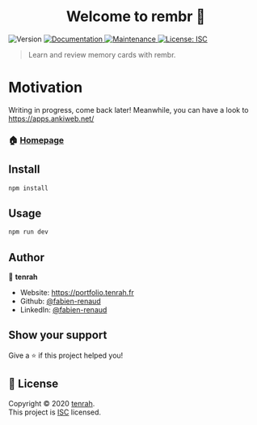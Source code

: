 <h1 align="center">Welcome to rembr 👋</h1>
<p>
  <img alt="Version" src="https://img.shields.io/badge/version-0.1.0-blue.svg?cacheSeconds=2592000" />
  <a href="https://rembr-api.tenrah.fr/documentation" target="_blank">
    <img alt="Documentation" src="https://img.shields.io/badge/documentation-yes-brightgreen.svg" />
  </a>
  <a href="https://github.com/fabien-renaud/rembr/graphs/commit-activity" target="_blank">
    <img alt="Maintenance" src="https://img.shields.io/badge/Maintained%3F-yes-green.svg" />
  </a>
  <a href="https://github.com/fabien-renaud/rembr/blob/master/LICENSE" target="_blank">
    <img alt="License: ISC" src="https://img.shields.io/github/license/fabien-renaud/rembr-api" />
  </a>
</p>

> Learn and review memory cards with rembr.

# Motivation
Writing in progress, come back later!
Meanwhile, you can have a look to https://apps.ankiweb.net/

### 🏠 [Homepage](https://rembr.tenrah.fr)

## Install

```sh
npm install
```

## Usage

```sh
npm run dev
```

## Author

👤 **tenrah**

* Website: https://portfolio.tenrah.fr
* Github: [@fabien-renaud](https://github.com/fabien-renaud)
* LinkedIn: [@fabien-renaud](https://linkedin.com/in/fabien-renaud)

## Show your support

Give a ⭐️ if this project helped you!

## 📝 License

Copyright © 2020 [tenrah](https://github.com/fabien-renaud).<br />
This project is [ISC](https://github.com/fabien-renaud/rembr-api/blob/master/LICENSE) licensed.
